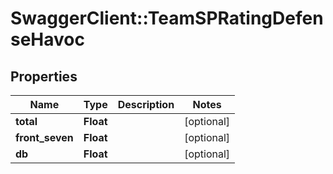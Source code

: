 # SwaggerClient::TeamSPRatingDefenseHavoc

## Properties
Name | Type | Description | Notes
------------ | ------------- | ------------- | -------------
**total** | **Float** |  | [optional] 
**front_seven** | **Float** |  | [optional] 
**db** | **Float** |  | [optional] 



